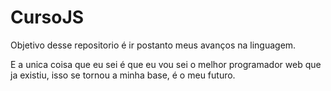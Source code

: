 # CursoJS
Objetivo desse repositorio é ir postanto meus avanços na linguagem.

E a unica coisa que eu sei é que eu vou sei o melhor programador web que ja existiu, isso se tornou a minha base, é o meu futuro.
